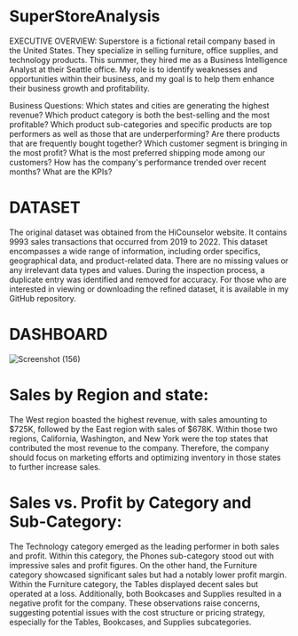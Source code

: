 # SuperStoreAnalysis
EXECUTIVE OVERVIEW:
Superstore is a fictional retail company based in the United States. They specialize in selling furniture, office supplies, and technology products. This summer, they hired me as a Business Intelligence Analyst at their Seattle office. My role is to identify weaknesses and opportunities within their business, and my goal is to help them enhance their business growth and profitability.

Business Questions:
Which states and cities are generating the highest revenue?
Which product category is both the best-selling and the most profitable?
Which product sub-categories and specific products are top performers as well as those that are underperforming?
Are there products that are frequently bought together?
Which customer segment is bringing in the most profit?
What is the most preferred shipping mode among our customers?
How has the company's performance trended over recent months?
 What are the KPIs?

# DATASET
 The original dataset was obtained from the HiCounselor website. It contains 9993 sales transactions that occurred from 2019 to 2022. This dataset encompasses a wide range of information, including order specifics, geographical data, and product-related data. There are no missing values or any irrelevant data types and values. During the inspection process, a duplicate entry was identified and removed for accuracy. For those who are interested in viewing or downloading the refined dataset, it is available in my GitHub repository.

# DASHBOARD

![Screenshot (156)](https://github.com/user-attachments/assets/6a76fb37-415b-49ba-b278-73b2de261f02)

# Sales by Region and state:
The West region boasted the highest revenue, with sales amounting to $725K, followed by the East region with sales of $678K. Within those two regions, California, Washington, and New York were the top states that contributed the most revenue to the company. Therefore, the company should focus on marketing efforts and optimizing inventory in those states to further increase sales.

# Sales vs. Profit by Category and Sub-Category:
The Technology category emerged as the leading performer in both sales and profit. Within this category, the Phones sub-category stood out with impressive sales and profit figures. On the other hand, the Furniture category showcased significant sales but had a notably lower profit margin. Within the Furniture category, the Tables displayed decent sales but operated at a loss. Additionally, both Bookcases and Supplies resulted in a negative profit for the company. These observations raise concerns, suggesting potential issues with the cost structure or pricing strategy, especially for the Tables, Bookcases, and Supplies subcategories.
